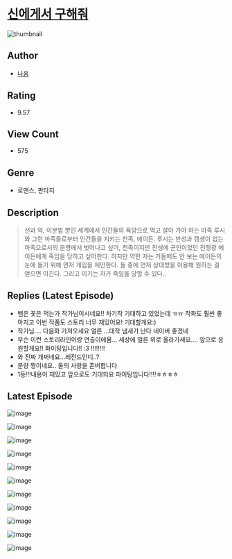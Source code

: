 # [신에게서 구해줘](https://comic.naver.com/challenge/list?titleId=811013)
![thumbnail](https://image-comic.pstatic.net/user_contents_data/challenge_comic/2023/05/25/313684/upload_3761180996044731960_480x623.jpeg)

## Author
- [나음](https://comic.naver.com/artistTitle?id=313684)

## Rating
- 9.57

## View Count
- 575

## Genre
- 로맨스, 판타지

## Description
> 선과 악, 이분법 뿐인 세계에서 인간들의 욕망으로 먹고 살아 가야 하는 마족 루시와 그런 마족들로부터 인간들을 지키는 천족, 에이든. 루시는 반성과 갱생이 없는 마족으로서의 운명에서 벗어나고 싶어, 천족이지만 전생에 군인이었던 전쟁광 에이든에게 죽임을 당하고 싶어한다. 하지만 약한 자는 거들떠도 안 보는 에이든의 눈에 들기 위해 먼저 게임을 제안한다. 둘 중에 먼저 상대방을 이용해 원하는 걸 얻으면 이긴다. 그리고 이기는 자가 죽임을 당할 수 있다..

## Replies (Latest Episode)
- 뱀은 꽃은 먹는가 작가님이시네요!! 차기작 기대하고 있었는데 ㅠㅠ 작화도 훨씬 좋아지고 이번 작품도 스토리 너무 재밌어요! 기대할게요:)
- 작가님.... 다음화 가져오세요 얼른 ...대작 냄새가 난다 네이버 좋겠네
- 무슨 이런 스토리라인이랑 연출이에욤... 세상에 얼른 위로 올라가세요.... 앞으로 응원할게요!! 화이팅입니다!! :3 !!!!!!!!
- 와 진짜 개쩌네요...레전드인디..?
- 분량 짱이네요.. 둘의 사랑을 존버합니다
- 1등!!!내용이 재밌고 앞으로도 기대되요 파이팅입니다!!!!ㅎㅎㅎㅎ

## Latest Episode
![image](https://image-comic.pstatic.net/user_contents_data/challenge_comic/2023/05/25/313684/upload_7220504272178525793.jpeg)

![image](https://image-comic.pstatic.net/user_contents_data/challenge_comic/2023/05/25/313684/upload_7161066680152908853.jpeg)

![image](https://image-comic.pstatic.net/user_contents_data/challenge_comic/2023/05/25/313684/upload_7234526349067760440.jpeg)

![image](https://image-comic.pstatic.net/user_contents_data/challenge_comic/2023/05/25/313684/upload_7161343966794757687.jpeg)

![image](https://image-comic.pstatic.net/user_contents_data/challenge_comic/2023/05/25/313684/upload_3979272460258391603.jpeg)

![image](https://image-comic.pstatic.net/user_contents_data/challenge_comic/2023/05/25/313684/upload_3703709557674031159.jpeg)

![image](https://image-comic.pstatic.net/user_contents_data/challenge_comic/2023/05/25/313684/upload_7219609282565005924.jpeg)

![image](https://image-comic.pstatic.net/user_contents_data/challenge_comic/2023/05/25/313684/upload_3618190647776994870.jpeg)

![image](https://image-comic.pstatic.net/user_contents_data/challenge_comic/2023/05/25/313684/upload_3904679568567906612.jpeg)

![image](https://image-comic.pstatic.net/user_contents_data/challenge_comic/2023/05/25/313684/upload_4135767032571507512.jpeg)

![image](https://image-comic.pstatic.net/user_contents_data/challenge_comic/2023/05/25/313684/upload_3978758971232432953.jpeg)
